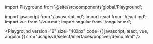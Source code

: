 import Playground from '@site/src/components/global/Playground';

import javascript from './javascript.md';
import react from './react.md';
import vue from './vue.md';
import angular from './angular.md';

<Playground
  version="6"
  size="400px"
  code={{ javascript, react, vue, angular }}
  src="usage/v6/select/interfaces/popover/demo.html"
/>
